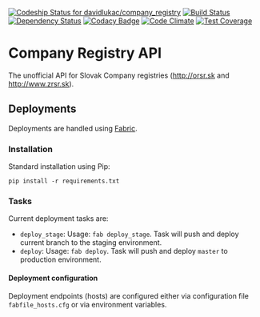 [![Codeship Status for davidlukac/company_registry](https://codeship.com/projects/c16bda90-7f94-0134-6eb7-0295c16491cd/status?branch=master)](https://codeship.com/projects/181968)
[![Build Status](https://travis-ci.org/davidlukac/company_registry.svg?branch=master)](https://travis-ci.org/davidlukac/company_registry)
[![Dependency Status](https://www.versioneye.com/user/projects/5813e4103130eb0484521319/badge.svg?style=flat-square)](https://www.versioneye.com/user/projects/5813e4103130eb0484521319)
[![Codacy Badge](https://api.codacy.com/project/badge/Grade/fc44dd57328b48efa96ebde6d21cae73)](https://www.codacy.com/app/david-lukac/company_registry?utm_source=github.com&amp;utm_medium=referral&amp;utm_content=davidlukac/company_registry&amp;utm_campaign=Badge_Grade)
[![Code Climate](https://codeclimate.com/github/davidlukac/company_registry/badges/gpa.svg)](https://codeclimate.com/github/davidlukac/company_registry)
[![Test Coverage](https://codeclimate.com/github/davidlukac/company_registry/badges/coverage.svg)](https://codeclimate.com/github/davidlukac/company_registry/coverage)


# Company Registry API
The unofficial API for Slovak Company registries (http://orsr.sk and 
http://www.zrsr.sk).


## Deployments

Deployments are handled using [Fabric](http://docs.fabfile.org/).


### Installation

Standard installation using Pip:

```
pip install -r requirements.txt
```


### Tasks

Current deployment tasks are:

- `deploy_stage`: Usage: `fab deploy_stage`. Task will push and deploy current branch to the staging environment.
- `deploy`: Usage: `fab deploy`. Task will push and deploy `master` to production environment.


#### Deployment configuration

Deployment endpoints (hosts) are configured either via configuration file `fabfile_hosts.cfg` or via environment
variables.
